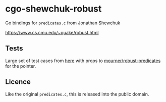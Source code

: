 # cgo-shewchuk-robust

Go bindings for `predicates.c` from Jonathan Shewchuk

<https://www.cs.cmu.edu/~quake/robust.html>

## Tests

Large set of test cases from [here](https://www.cs.cmu.edu/afs/cs/project/pscico/pscico/src/arithmetic/compiler1/test/) with props to [mourner/robust-predicates](https://github.com/mourner/robust-predicates/tree/master/test/fixtures) for the pointer.

## Licence

Like the original `predicates.c`, this is released into the public domain.
